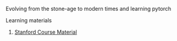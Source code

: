 Evolving from the stone-age to modern times and learning pytorch

Learning materials
1. [Stanford Course Material](https://web.stanford.edu/class/archive/cs/cs224n/cs224n.1214/materials/CS224N_PyTorch_Tutorial.html)
